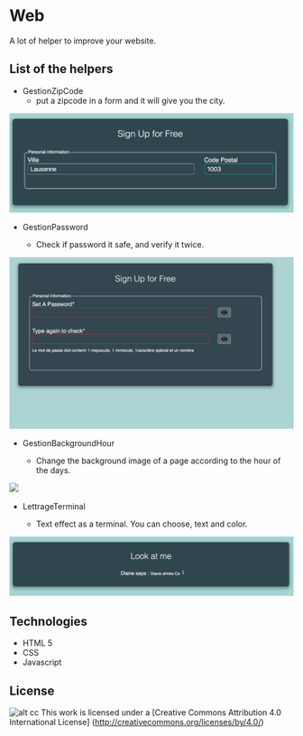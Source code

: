 # Web
A lot of helper to improve your website.

List of the helpers
------- 
* GestionZipCode
   * put a zipcode in a form and it will give you the city.
   
<p align="center">
<img src="https://github.com/dianedelallee/Web/blob/master/images/zipcode.png" width="600"  />
</p>


* GestionPassword
   * Check if password it safe, and verify it twice.
   
   <p align="center">
<img src="https://github.com/dianedelallee/Web/blob/master/images/password.png" width="600"  />
</p>


* GestionBackgroundHour
   * Change the background image of a page according to the hour of the days.
   
   <p align="center">
<img src="https://github.com/dianedelallee/Web/blob/master/images/backgroundHour.png" width="600"  />
</p>

* LettrageTerminal
   * Text effect as a terminal. You can choose, text and color.
   
   <p align="center">
<img src="https://github.com/dianedelallee/Web/blob/master/images/texteffect.png" width="600"  />
</p>
   
Technologies   
-------

* HTML 5
* CSS
* Javascript

License
-------
![alt cc](https://licensebuttons.net/l/by/3.0/88x31.png)
This work is licensed under a [Creative Commons Attribution 4.0 International License] (http://creativecommons.org/licenses/by/4.0/)
